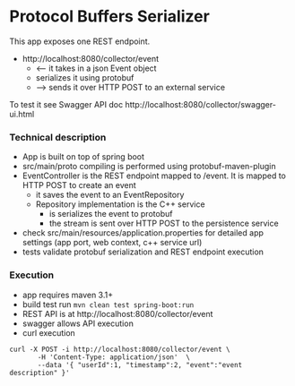 # Protocol Buffers Serializer

This app exposes one REST endpoint. 

- http://localhost:8080/collector/event
    - <-- it takes in a json Event object 
    - serializes it using protobuf 
    - --> sends it over HTTP POST to an external service

To test it see Swagger API doc http://localhost:8080/collector/swagger-ui.html 

### Technical description
- App is built on top of spring boot
- src/main/proto compiling is performed using protobuf-maven-plugin 
- EventController is the REST endpoint mapped to /event. It is mapped to HTTP POST to create an event
     * it saves the event to an EventRepository
     * Repository implementation is the C++ service 
         * is serializes the event to protobuf
         * the stream is sent over HTTP POST to the persistence service
- check src/main/resources/application.properties for detailed app settings (app port, web context, c++ service url)
- tests validate protobuf serialization and REST endpoint execution

### Execution
- app requires maven 3.1+
- build test run ```mvn clean test spring-boot:run```
- REST API is at http://localhost:8080/collector/event
- swagger allows API execution
- curl execution
```  
curl -X POST -i http://localhost:8080/collector/event \
       -H 'Content-Type: application/json'  \
       --data '{ "userId":1, "timestamp":2, "event":"event description" }' 
```

